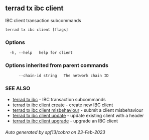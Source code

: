 ## terrad tx ibc client

IBC client transaction subcommands

```
terrad tx ibc client [flags]
```

### Options

```
  -h, --help   help for client
```

### Options inherited from parent commands

```
      --chain-id string   The network chain ID
```

### SEE ALSO

* [terrad tx ibc](terrad_tx_ibc.md)	 - IBC transaction subcommands
* [terrad tx ibc client create](terrad_tx_ibc_client_create.md)	 - create new IBC client
* [terrad tx ibc client misbehaviour](terrad_tx_ibc_client_misbehaviour.md)	 - submit a client misbehaviour
* [terrad tx ibc client update](terrad_tx_ibc_client_update.md)	 - update existing client with a header
* [terrad tx ibc client upgrade](terrad_tx_ibc_client_upgrade.md)	 - upgrade an IBC client

###### Auto generated by spf13/cobra on 23-Feb-2023
